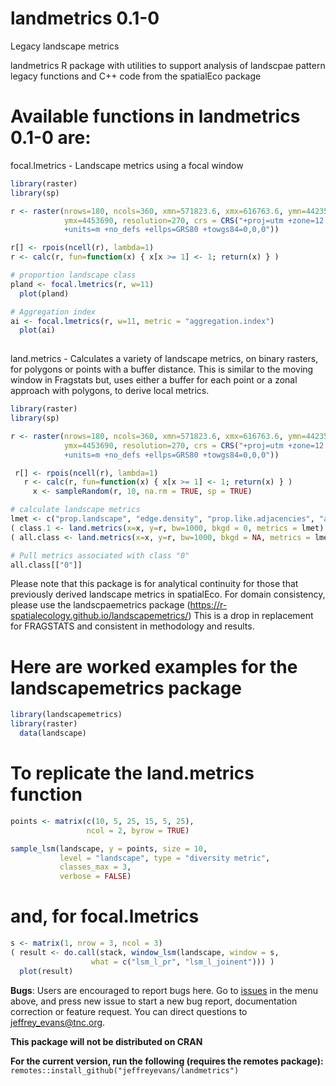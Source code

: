 # landmetrics 0.1-0
Legacy landscape metrics

landmetrics R package with utilities to support analysis of landscpae pattern
legacy functions and C++ code from the spatialEco package
 
# Available functions in landmetrics 0.1-0 are:

focal.lmetrics - Landscape metrics using a focal window

```r
library(raster)
library(sp)

r <- raster(nrows=180, ncols=360, xmn=571823.6, xmx=616763.6, ymn=4423540, 
            ymx=4453690, resolution=270, crs = CRS("+proj=utm +zone=12 +datum=NAD83 
            +units=m +no_defs +ellps=GRS80 +towgs84=0,0,0"))

r[] <- rpois(ncell(r), lambda=1)
r <- calc(r, fun=function(x) { x[x >= 1] <- 1; return(x) } )  

# proportion landscape class   
pland <- focal.lmetrics(r, w=11)
  plot(pland)

# Aggregation index 
ai <- focal.lmetrics(r, w=11, metric = "aggregation.index")
  plot(ai)
  
```
 
land.metrics - Calculates a variety of landscape metrics, on binary rasters, for polygons or points with a buffer 
distance. This is similar to the moving window in Fragstats but, uses either a buffer for each 
point or a zonal approach with polygons, to derive local metrics. 

```r
library(raster)
library(sp)

r <- raster(nrows=180, ncols=360, xmn=571823.6, xmx=616763.6, ymn=4423540, 
            ymx=4453690, resolution=270, crs = CRS("+proj=utm +zone=12 +datum=NAD83 
            +units=m +no_defs +ellps=GRS80 +towgs84=0,0,0"))

 r[] <- rpois(ncell(r), lambda=1)
   r <- calc(r, fun=function(x) { x[x >= 1] <- 1; return(x) } )  
     x <- sampleRandom(r, 10, na.rm = TRUE, sp = TRUE)

# calculate landscape metrics
lmet <- c("prop.landscape", "edge.density", "prop.like.adjacencies", "aggregation.index") 
( class.1 <- land.metrics(x=x, y=r, bw=1000, bkgd = 0, metrics = lmet) )
( all.class <- land.metrics(x=x, y=r, bw=1000, bkgd = NA, metrics = lmet ) )

# Pull metrics associated with class "0"
all.class[["0"]]
```
Please note that this package is for analytical continuity for those that previously 
derived landscape metrics in spatialEco. For domain consistency, please use the 
landscpaemetrics package (https://r-spatialecology.github.io/landscapemetrics/) 
This is a drop in replacement for FRAGSTATS and consistent in methodology and 
results. 

# Here are worked examples for the landscapemetrics package

```r
library(landscapemetrics)
library(raster)
  data(landscape)
```

# To replicate the land.metrics function 

```r
points <- matrix(c(10, 5, 25, 15, 5, 25), 
                 ncol = 2, byrow = TRUE)

sample_lsm(landscape, y = points, size = 10, 
           level = "landscape", type = "diversity metric", 
           classes_max = 3,
           verbose = FALSE)   
```

# and, for focal.lmetrics
```r
s <- matrix(1, nrow = 3, ncol = 3)
( result <- do.call(stack, window_lsm(landscape, window = s, 
                  what = c("lsm_l_pr", "lsm_l_joinent"))) )
  plot(result)
```   

**Bugs**: Users are encouraged to report bugs here. Go to [issues](https://github.com/jeffreyevans/landmetrics/issues) in the menu above, and press new issue to start a new bug report, documentation correction or feature request. You can direct questions to <jeffrey_evans@tnc.org>.

**This package will not be distributed on CRAN** 

**For the current version, run the following (requires the remotes package):**
`remotes::install_github("jeffreyevans/landmetrics")`
